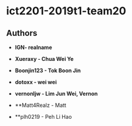 # ict2201-2019t1-team20

## Authors

* **IGN- realname**
* **Xueraxy - Chua Wei Ye**

* **Boonjin123 - Tok Boon Jin**

* **dotoxx - wei wei**

* **vernonljw - Lim Jun Wei, Vernon**

* **Matt4Realz - Matt

* **plh0219 - Peh Li Hao
